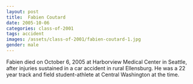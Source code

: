 ```yaml
---
layout: post
title:  Fabien Coutard
date: 2005-10-06
categories: class-of-2001
tags: accident
images: /assets/class-of-2001/fabien-coutard-1.jpg
gender: male
---
```

Fabien died on October 6, 2005 at Harborview Medical Center in Seattle, after injuries sustained in a car accident in rural Ellensburg. He was a 22 year track and field student-athlete at Central Washington at the time.
